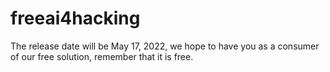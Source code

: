 # freeai4hacking
The release date will be May 17, 2022, we hope to have you as a consumer of our free solution, remember that it is free.
